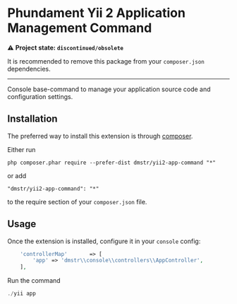 Phundament Yii 2 Application Management Command
===============================================

:warning: **Project state: `discontinued/obsolete`**

It is recommended to remove this package from your `composer.json` dependencies.

---

Console base-command to manage your application source code and configuration settings.

Installation
------------

The preferred way to install this extension is through [composer](http://getcomposer.org/download/).

Either run

```
php composer.phar require --prefer-dist dmstr/yii2-app-command "*"
```

or add

```
"dmstr/yii2-app-command": "*"
```

to the require section of your `composer.json` file.


Usage
-----

Once the extension is installed, configure it in your `console` config:

```php
    'controllerMap'       => [
        'app' => 'dmstr\\console\\controllers\\AppController',
    ],

```

Run the command
```php
./yii app
```